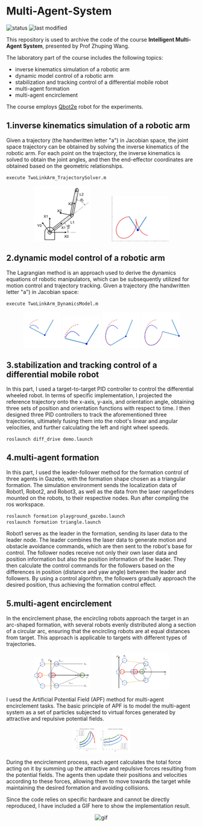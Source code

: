 # Multi-Agent-System

![status](https://img.shields.io/badge/status-archived-EB1923)
![last modified](https://img.shields.io/badge/last%20modified-04%2F28%2F2023-EB1923)

This repository is used to archive the code of the course **Intelligent Multi-Agent System**, presented by Prof Zhuping Wang. 

The laboratory part of the course includes the following topics: 
+ inverse kinematics simulation of a robotic arm
+ dynamic model control of a robotic arm
+ stabilization and tracking control of a differential mobile robot
+ multi-agent formation 
+ multi-agent encirclement

The course employs [Qbot2e](https://github.com/MRHan-426/Multi-Agent-System/blob/main/.assets/QBot2e_Datasheet.pdf) robot for the experiments.


## **1.inverse kinematics simulation of a robotic arm**
Given a trajectory (the handwritten letter "a") in Jacobian space, the joint space trajectory can be obtained by solving the inverse kinematics of the robotic arm. For each point on the trajectory, the inverse kinematics is solved to obtain the joint angles, and then the end-effector coordinates are obtained based on the geometric relationships.

```
execute TwoLinkArm_TrajectorySolver.m
```

<p align="center">
    <img src="https://github.com/MRHan-426/Multi-Agent-System/blob/main/.assets/robot_arm.png" alt="image" width="30%" height="auto">
    &nbsp;&nbsp;&nbsp;&nbsp;&nbsp;&nbsp;&nbsp;&nbsp;&nbsp;&nbsp;&nbsp;&nbsp;
    <img src="https://github.com/MRHan-426/Multi-Agent-System/blob/main/.assets/inverse_kinematics.gif" alt="gif" width="30%" height="auto">
</p>


## **2.dynamic model control of a robotic arm**
The Lagrangian method is an approach used to derive the dynamics equations of robotic manipulators, which can be subsequently utilized for motion control and trajectory tracking. Given a trajectory (the handwritten letter "a") in Jacobian space:

```
execute TwoLinkArm_DynamicsModel.m
```

<p align="center">
    <img src="https://github.com/MRHan-426/Multi-Agent-System/blob/main/.assets/dynamic0.png" alt="image" width="20%" height="auto">
    <img src="https://github.com/MRHan-426/Multi-Agent-System/blob/main/.assets/dynamic1.png" alt="image" width="20%" height="auto">
    <img src="https://github.com/MRHan-426/Multi-Agent-System/blob/main/.assets/dynamic2.png" alt="image" width="20%" height="auto">
    <img src="https://github.com/MRHan-426/Multi-Agent-System/blob/main/.assets/dynamic3.png" alt="image" width="20%" height="auto">
</p>

## **3.stabilization and tracking control of a differential mobile robot**
In this part, I used a target-to-target PID controller to control the differential wheeled robot. In terms of specific implementation, I projected the reference trajectory onto the x-axis, y-axis, and orientation angle, obtaining three sets of position and orientation functions with respect to time. I then designed three PID controllers to track the aforementioned three trajectories, ultimately fusing them into the robot's linear and angular velocities, and further calculating the left and right wheel speeds.

```
roslaunch diff_drive demo.launch
```


## **4.multi-agent formation**
In this part, I used the leader-follower method for the formation control of three agents in Gazebo, with the formation shape chosen as a triangular formation. The simulation environment sends the localization data of Robot1, Robot2, and Robot3, as well as the data from the laser rangefinders mounted on the robots, to their respective nodes. Run after compiling the ros workspace.

```
roslaunch formation playground_gazebo.launch
roslaunch formation triangle.launch
```

Robot1 serves as the leader in the formation, sending its laser data to the leader node. The leader combines the laser data to generate motion and obstacle avoidance commands, which are then sent to the robot's base for control. The follower nodes receive not only their own laser data and position information but also the position information of the leader. They then calculate the control commands for the followers based on the differences in position (distance and yaw angle) between the leader and followers. By using a control algorithm, the followers gradually approach the desired position, thus achieving the formation control effect. 


## **5.multi-agent encirclement**
In the encirclement phase, the encircling robots approach the target in an arc-shaped formation, with several robots evenly distributed along a section of a circular arc, ensuring that the encircling robots are at equal distances from target. This approach is applicable to targets with different types of trajectories.

<p align="center">
    <img src="https://github.com/MRHan-426/Multi-Agent-System/blob/main/.assets/tracking.png" alt="image" width="30%" height="auto">
    &nbsp;&nbsp;&nbsp;&nbsp;&nbsp;&nbsp;&nbsp;&nbsp;&nbsp;&nbsp;&nbsp;&nbsp;
    <img src="https://github.com/MRHan-426/Multi-Agent-System/blob/main/.assets/catching.png" alt="image" width="30%" height="auto">
</p>

I uesd the Artificial Potential Field (APF) method for multi-agent encirclement tasks. The basic principle of APF is to model the multi-agent system as a set of particles subjected to virtual forces generated by attractive and repulsive potential fields. 

<p align="center">
    <img src="https://github.com/MRHan-426/Multi-Agent-System/blob/main/.assets/simulate.png" alt="image" width="30%" height="auto">
</p>

During the encirclement process, each agent calculates the total force acting on it by summing up the attractive and repulsive forces resulting from the potential fields. The agents then update their positions and velocities according to these forces, allowing them to move towards the target while maintaining the desired formation and avoiding collisions.

Since the code relies on specific hardware and cannot be directly reproduced, I have included a GIF here to show the implementation result.
<p align="center">
  <img src="https://github.com/MRHan-426/Multi-Agent-System/blob/main/.assets/encirclement.gif" alt="gif" >
</p>

